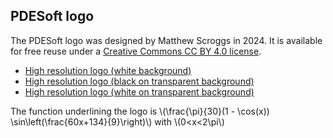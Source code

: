 ## PDESoft logo

The PDESoft logo was designed by Matthew Scroggs in 2024. It is available for free reuse under a [Creative Commons CC BY 4.0 license](https://creativecommons.org/licenses/by/4.0/deed.en).

* [High resolution logo (white background)](/assets/logo/hi-res-logo.png)
* [High resolution logo (black on transparent background)](/assets/logo/logo-black-transparent.png)
* [High resolution logo (white on transparent background)](/assets/logo/logo-white-transparent.png)

The function underlining the logo is \\(\frac{\pi}{30}(1 - \\cos(x)) \\sin\left(\frac{60x+134}{9}\right)\\) with \\(0<x<2\pi\\)
